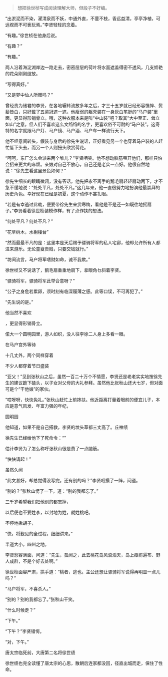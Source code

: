 > 想把徐世桢写成阅读理解大师，但段子不好编。

“出淤泥而不染，濯清泉而不妖，中通外直，不蔓不枝，香远益清，亭亭净植，可远观而不可亵玩焉。”李贤轻轻的念着。

“有趣。”徐世桢在他身后说。

“有趣？”

“有趣。”

两人沿着海淀湖岸边一路走去，密密层层的荷叶将水面遮盖得密不透风，几支娇艳的花朵刚刚绽放。

“写得真好。”

“又是梦中仙人所赠吗？”

曾经贵为储君的李贤，在各地辗转流放多年之后，才三十五岁就已经形容憔悴、鬓髪皆白，只好戴了五梁冠遮一遮。他瘦弱的躯壳装在一身灰白笔挺的“马户装”里面，更显得形销骨立。哦，这种衣服本来是叫“中山装”吧？取其“大中至正、耸立如山”之意。但人们不喜欢这么文绉绉的名字，更喜欢俗不可耐的“马户装”。这奇特的名字就跟马户灯、马户镜、马户酒、马户车一样流行天下。

他不经意间转头，假装与身后的徐先生说话，正好看见另一个也穿着马户装的人赶忙低下头去，而另一个人则扭头欣赏荷花。

“呵呵，东厂怎么会派来两个雏儿？”李贤哂笑。他不想动脑筋甩开他们，那样只怕会招来更大的麻烦。亲娘对自己不放心，自己还是老实一点好。他很自然地说：“徐先生看这里景色如何？”

徐先生细长的眼睛微闭，没有答话。他先把永不离手的鹅毛扇轻轻扇动两下，才不急不缓地说：“处处平凡，处处不凡。”这几年来，他一直很努力地扮演他最崇拜的历史角色。幸好现在已经是初夏，这个动作不甚扎眼。

“若是有幸逃过此劫，便要带徐先生来赏寒梅，看他是不是还一如既往地摇扇子。”李贤看着徐世桢装模作样，有了点作挟的想法。

“何处平凡？何处不凡？”

“花草树木，水榭楼台”

“然而最最不凡的是：这里本是天后赐予骠骑将军的私人宅邸，他却允许所有人都进来游乐。无论童叟贵贱，只要交钱就行。”

“坊间流言，马户将军嗜财如命，诚不我欺。”

徐世桢又不说话了，鹅毛扇重重地扇下，拿眼角乜斜着李贤。

“骠骑将军，骠骑将军此举合意呀？”

“公子之身危若累卵，须时刻有临深履薄之感。此等口误，不可再犯了。”

“先生说的是。”

他当然不喜欢

，更显得形销骨立。

偌大一个圆明园里，游人如织，没人往李徐二人身上多看一眼。

在马户宫外等待

十几丈外，两个同样穿着

不少人都穿着节日盛装


“亚父！”见到张秋山之后，虽然一百二十万个不情愿，李贤还是老老实实地按徐先生的建议跪下磕头，以子女对父母的大礼参拜。虽然他比张秋山还大七岁，但对面可是个“干他娘”的家伙。

“哎呀呀，快快免礼。”张秋山赶忙上前搀扶。他近距离打量着眼前的便宜儿子，本应是意气风发、年富力强的年纪，

圆明园

他知道，如果不是自己搭救，李贤的坟头草都三丈高了。丘神绩

徐先生已经给他下了死命令：“”

估计李贤为了怎么称呼张秋山很是费了一点脑筋。

“快快请起！”

虽然久闻


“此文甚好，却总觉得没写完。还有别的吗？”李贤咂摸了一阵，问道。

“别的？”张秋山愣了一下，道：“别的我都忘了。”

三千岁希望我们把他别的都忘掉，

以后便也不要姓李，以封地为姓，就姓桃吧。

不停地揪胡子，

“快，将觐见的全过程，细细讲来。”



半道大小，四州之地。

李贤愁容满面，问道：“先生，孤闻之，此去桃花岛风浪滔天，岛上瘴疠遍布、野人成群，不是个好去处啊。”

徐世桢面容严肃，拱手道：“桃者，逃也。主公还想让骠骑将军说得再明显一点儿吗？”

“马户将军，不喜杀人。”

“别的？别的我都忘了。”张秋山干笑。

“什么时候走？”

“下午。”

“下午？”李贤错愕。

“对，下午。”

唐太宗临死前，大唐第二名将徐世绩

徐世绩也完全读懂了唐太宗的心思，散朝后连家都没回，径直出城而走，保住了性命。